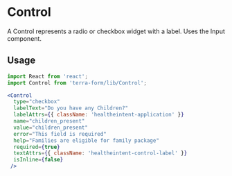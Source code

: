 # Control

A Control represents a radio or checkbox widget with a label. Uses the Input component.

## Usage

```jsx
import React from 'react';
import Control from 'terra-form/lib/Control';

<Control
  type="checkbox"
  labelText="Do you have any Children?"
  labelAttrs={{ className: 'healtheintent-application' }}
  name="children_present"
  value="children_present"
  error="This field is required"
  help="Families are eligible for family package"
  required={true}
  textAttrs={{ className: 'healtheintent-control-label' }}
  isInline={false}
 />
```
